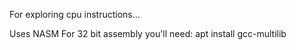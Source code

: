 For exploring cpu instructions...

Uses NASM
For 32 bit assembly you'll need: 
apt install gcc-multilib
